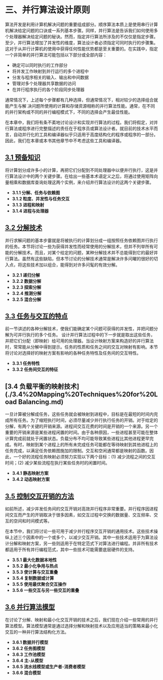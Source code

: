 # 三、并行算法设计原则

算法开发是利用计算机解决问题的重要组成部分。顺序算法本质上是使用串行计算机解决给定问题的口诀或一系列基本步骤。同样，并行算法是告诉我们如何使用多个处理器解决给定问题的秘诀。然而，指定并行算法所涉及的不仅仅是指定步骤。至少，并行算法增加了并发性的维度，算法设计者必须指定可同时执行的步骤集。这对于从并行计算机的使用中获得任何性能优势都是至关重要的。在实践中，指定一个非简单的并行算法可能包括以下部分或全部内容：

- 确定可以同时执行的工作部分
- 将并发工作映射到并行运行的多个进程中
- 分发与程序相关的输入、输出和中间数据
- 管理对多个处理器共享数据的访问
- 在并行程序执行的各个阶段同步处理器

通常情况下，上述每个步骤都有几种选择，但通常情况下，相对较少的选择组合就能产生与解 决问题所使用的计算和存储资源相称的并行算法性能。通常，在不同的并行架构或不同的并行编程模式下，不同的选择会产生最佳性能。

在本章中，我们将有条不紊地讨论设计和实现并行算法的过程。我们将假定，对并行算法或程序进行完整描述的责任在于程序员或算法设计者。就目前的技术水平而言，自动并行化的工具和编译器似乎只适用于高度结构化的程序或程序的一部分。因此，我们在本章或本书其他章节中不考虑这些工具和编译器。

## [3.1 预备知识](./3.1%20Preliminaries.md)

将计算划分成许多小的计算，再把它们分配到不同处理器中以便井行执行，这是并行算法设计中的两个关键步骤。在给出一些基本术语定义之后，将通过使用矩阵向量相乘和数据库查询处理这两个实例，来介绍井行算法设计的这两个关键步骤。

- **3.1.1 分解、任务与依赖图**
- **3.1.2 粒度、并发性与任务交互**
- **3.1.3 进程和映射**
- **3.1.4 进程与处理器**

## [3.2 分解技术](./3.2%20Decomposition%20Techniques.md)

并行求解问题的基本步霎就是将被执行的计算划分成一组按照任务依赖图并行执行的任务。本节将讨论一些为获得并发性而经常使用的分解技术，但并不列举所有可能的分解技术。而且，对某个给定的问题，某种分解技术并不总能得到它的最好并行算法。虽然有这些缺陷，但本节讨论的分解技术通常是解决许多问曜的很好的切入点，将这些技术加以组合，能得到对许多问髦的有效分解。

- **3.2.1 递归分解**
- **3.2.2 数据分解**
- **3.2.3 探索分解**
- **3.2.4 推测分解**
- **3.2.5 混合分解**

## [3.3 任务与交互的特点](./3.3%20Characteristics%20of%20Tasks%20and%20Interactions.md)

前一节讲述的各种分解技术，使我们能确定某个问题可获得的并发性，并把问题分解为可并行执行的多个任务。 设计并行算法过程中的下一步就是取出这些任务，并把它们分配（即映射）给可用的处理器。当设计映射方案来构造好的并行算法时，常常能从分解中得到提示。任务的性质和任务之间的交互对映射有影响。本节将讨论对选择好的映射方案有影响的各种任务特性及任务间的交互特性。

- **3.3.1 任务特性**
- **3.3.2 任务间交互的特征**

## [3.4 负载平衡的映射技术](./3.4%20Mapping%20Techniques%20for%20Load Balancing.md)

一旦计算被分解成任务，这些任务就会被映射到进程中，目标是在最短的时间内完成所有任务。为了缩短执行时间，必须尽量减少并行执行任务的开销。对于给定的分解，有两个关键的开销来源。进程间交互花费的时间是开销的一个来源。另一个重要的开销来源是某些进程闲置的时间。由于各种原因，一些进程甚至可能在整体计算完成前就处于闲置状态。负载分布不均可能导致某些进程比其他进程更早完成。有时，映射到某个进程上的所有未完成任务可能都在等待映射到其他进程上的任务完成，以满足任务依赖图施加的限制。交互和空闲通常都是映射的函数。因此，一个好的流程任务映射必须努力实现以下两个目标：(1) 减少流程之间的交互时间；(2) 减少某些流程在执行某些任务时的闲置时间。

- **3.4.1 静态映射方案**
- **3.4.2 动态映射方案**

## [3.5 控制交互开销的方法](./3.5%20Methods%20for%20Containing%20Interaction%20Overheads.md)

如前所述，减少并发任务间的交互开销对高效并行程序非常重要。并行程序因进程间交互而产生的开销取决于很多因素，如交互过程中交换的数据量、交互频率、交互的空间和时间模式等。

在本节中，我们将讨论一些可用于减少并行程序交互开销的通用技术。这些技术操纵上述三个因素中的一个或多个，以减少交互开销。其中一些技术适用于为算法设计分解和映射方案，另一些则适用于在特定范式下对算法进行编程。并非所有技术都适用于所有并行编程范式，其中一些技术可能需要底层硬件的支持。

- **3.5.1 最大化数据本地性**
- **3.5.2 最小化争用与热点**
- **3.5.3 使计算与交互重叠**
- **3.5.4 复制数据或计算**
- **3.5.5 使用最优聚合交互操作**
- **3.5.6 一些交互与另一些交互的重叠**

## [3.6 并行算法模型](./3.6%20Parallel%20Algorithm%20Models.md)

在讨论了分解、映射和最小化交互开销的技术之后，我们现在介绍一些常用的并行算法模型。算法模型通常是通过选择分解和映射技术以及应用适当的策略来最小化交互的一种并行算法结构化方法。

- **3.6.1 数据并行模型**
- **3.6.2 任务图模型**
- **3.6.3 工作池模型**
- **3.6.4 主-从模型**
- **3.6.5 流水线模型或生产者-消费者模型**
- **3.6.6 混合模型**